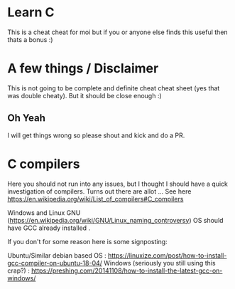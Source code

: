 # Learn C
This is a cheat cheat for moi but if you or anyone else finds this useful then thats a bonus :)

# A few things / Disclaimer 
This is not going to be complete and definite cheat cheat sheet (yes that was double cheaty). But it should be close enough :) 

## Oh Yeah 
I will get things wrong so please shout and kick and do a PR.

# C compilers
Here you should not run into any issues, but I thought I should have a quick investigation of compilers. Turns out there are allot ...
See here https://en.wikipedia.org/wiki/List_of_compilers#C_compilers

Windows and Linux GNU (https://en.wikipedia.org/wiki/GNU/Linux_naming_controversy) OS should have GCC already installed . 

If you don't for some reason here is some signposting:

Ubuntu/Similar debian based OS : https://linuxize.com/post/how-to-install-gcc-compiler-on-ubuntu-18-04/
Windows (seriously you still using this crap?) : https://preshing.com/20141108/how-to-install-the-latest-gcc-on-windows/
